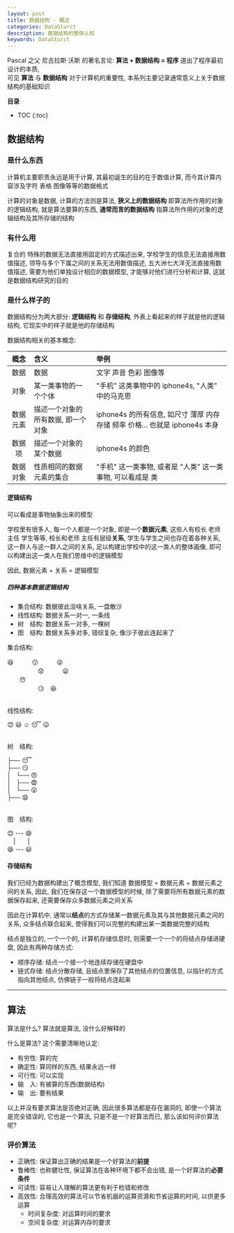 ```yaml
---
layout: post
title: 数据结构 - 概述
categories: DataSturct
description: 数据结构的整体认知
keywords: DataSturct
---
```


Pascal 之父 尼古拉斯·沃斯 的著名言论: **算法 + 数据结构 = 程序** 道出了程序最初设计的本质,  
可见 **算法** 与 **数据结构** 对于计算机的重要性, 本系列主要记录通常意义上关于数据结构的基础知识

**目录**

* TOC
{:toc}

## 数据结构

### 是什么东西

计算机主要职责永远是用于计算, 其最初诞生的目的在于数值计算, 而今其计算内容涉及字符 表格 图像等等的数据格式

计算的对象是数据, 计算的方法则是算法, **狭义上的数据结构** 即算法所作用的对象的逻辑结构, 就是算法要算的东西,  **通常而言的数据结构** 指算法所作用的对象的逻辑结构及其所存储的结构

### 有什么用

复合的 特殊的数据无法直接用固定的方式描述出来, 学校学生的信息无法直接用数值描述, 领导与多个下属之间的关系无法用数值描述, 五大洲七大洋无法直接用数值描述, 需要为他们单独设计相应的数据模型, 才能够对他们进行分析和计算, 这就是数据结构研究的目的

### 是什么样子的

数据结构分为两大部分: **逻辑结构** 和 **存储结构**, 外表上看起来的样子就是他的逻辑结构, 它现实中的样子就是他的存储结构

数据结构相关的基本概念:  

概念 | 含义 | 举例
:-: | :-- | :--
数据 | 数据 | 文字 声音 色彩 图像等
对象 | 某一类事物的一个个体 | "手机" 这类事物中的 iphone4s, "人类" 中的马克思
数据元素 | 描述一个对象的所有数据, 即一个对象 | iphone4s 的所有信息, 如尺寸 薄厚 内存 存储 频率 价格... 也就是 iphone4s 本身
数据项 | 描述一个对象的某个数据 | iphone4s 的颜色
数据对象 | 性质相同的数据元素的集合 | "手机" 这一类事物, 或者是 "人类" 这一类事物, 可以看成是 类

#### 逻辑结构

可以看成是事物抽象出来的模型  

学校里有很多人, 每一个人都是一个对象, 即是一个**数据元素**, 这些人有校长 老师 主任 学生等等, 校长和老师 主任有层级**关系**, 学生与学生之间也存在着各种关系, 这一群人与这一群人之间的关系, 足以构建出学校中的这一类人的整体画像, 即可以构建出这一类人在我们思维中的逻辑模型

因此, 数据元素 + 关系 = 逻辑模型

##### 四种基本数据逻辑结构

* 集合结构: 数据彼此没啥关系, 一盘散沙
* 线性结构: 数据关系一对一, 一条线
* 树　结构: 数据关系一对多, 一棵树
* 图　结构: 数据关系多对多, 错综复杂, 像沙子彼此连起来了

集合结构:  

:satisfied:　　　:kissing:　　　:stuck_out_tongue_winking_eye:  
　　　　　:worried:　　　:frowning:  
　　:hushed:  
　　　　　:smirk:　:laughing:  

<br>
线性结构:  

:blush: :smiley: :relaxed: :sleeping: :stuck_out_tongue:

<br>
树　结构:  

├── :sleeping:  
├── :smirk:  
│   └── :angry:  
│       ├── :fearful:  
│       └── :open_mouth:  
├── :anguished:

<br>
图　结构:  

:blush: --- :smile:  
　|　　|  
:laughing: --- :smiley:

#### 存储结构

我们已经为数据构建出了概念模型, 我们知道 数据模型 = 数据元素 + 数据元素之间的关系, 因此, 我们在保存这一个数据模型的时候, 除了需要将所有数据元素的数据保存起来, 还需要保存众多数据元素之间关系  

因此在计算机中, 通常以**结点**的方式存储某一数据元素及其与其他数据元素之间的关系, 众多结点联合起来, 使得我们可以完整的构建出某一类数据完整的结构

结点是独立的, 一个一个的, 计算机存储信息时, 则需要一个一个的将结点存储进硬盘, 因此有两种存储方式:  
* 顺序存储: 结点一个接一个地连续存储在硬盘中
* 链式存储: 结点分散存储, 且结点里保存了其他结点的位置信息, 以指针的方式指向其他结点, 仿佛链子一般将结点连起来


*******

## 算法

算法是什么? 算法就是算法, 没什么好解释的

什么是算法? 这个需要清晰地认定:  
* 有穷性: 算的完
* 确定性: 算同样的东西, 结果永远一样
* 可行性: 可以实现
* 输　入: 有被算的东西(数据结构)
* 输　出: 要有结果

以上并没有要求算法是否绝对正确, 因此很多算法都是存在漏洞的, 即使一个算法是完全错误的, 它也是一个算法, 只是不是一个好算法而已, 那么该如何评价算法呢?

### 评价算法

* 正确性: 保证算出正确的结果是一个好算法的**前提**
* 鲁棒性: 也称健壮性, 保证算法在各种环境下都不会出错, 是一个好算法的**必要条件**
* 可读性: 容易让人理解的算法更有利于检错和修改
* 高效性: 合理高效的算法可以节省机器的运算资源和节省运算的时间, 以供更多运算  
    * 时间复杂度: 对运算时间的要求
    * 空间复杂度: 对运算内存的要求